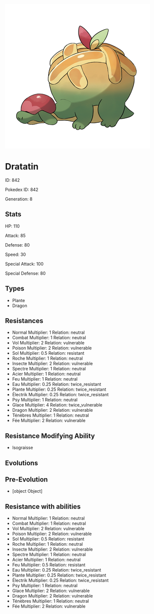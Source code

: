 ![](https://raw.githubusercontent.com/PokeAPI/sprites/master/sprites/pokemon/other/official-artwork/842.png)

# Dratatin
ID: 842

Pokedex ID: 842

Generation: 8

## Stats

HP: 110

Attack: 85

Defense: 80

Speed: 30

Special Attack: 100

Special Defense: 80

## Types

- Plante
- Dragon
## Resistances

- Normal Multiplier: 1 Relation: neutral
- Combat Multiplier: 1 Relation: neutral
- Vol Multiplier: 2 Relation: vulnerable
- Poison Multiplier: 2 Relation: vulnerable
- Sol Multiplier: 0.5 Relation: resistant
- Roche Multiplier: 1 Relation: neutral
- Insecte Multiplier: 2 Relation: vulnerable
- Spectre Multiplier: 1 Relation: neutral
- Acier Multiplier: 1 Relation: neutral
- Feu Multiplier: 1 Relation: neutral
- Eau Multiplier: 0.25 Relation: twice_resistant
- Plante Multiplier: 0.25 Relation: twice_resistant
- Électrik Multiplier: 0.25 Relation: twice_resistant
- Psy Multiplier: 1 Relation: neutral
- Glace Multiplier: 4 Relation: twice_vulnerable
- Dragon Multiplier: 2 Relation: vulnerable
- Ténèbres Multiplier: 1 Relation: neutral
- Fée Multiplier: 2 Relation: vulnerable
## Resistance Modifying Ability

- Isograisse

## Evolutions

## Pre-Evolution

- [object Object]

## Resistance with abilities

- Normal Multiplier: 1 Relation: neutral
- Combat Multiplier: 1 Relation: neutral
- Vol Multiplier: 2 Relation: vulnerable
- Poison Multiplier: 2 Relation: vulnerable
- Sol Multiplier: 0.5 Relation: resistant
- Roche Multiplier: 1 Relation: neutral
- Insecte Multiplier: 2 Relation: vulnerable
- Spectre Multiplier: 1 Relation: neutral
- Acier Multiplier: 1 Relation: neutral
- Feu Multiplier: 0.5 Relation: resistant
- Eau Multiplier: 0.25 Relation: twice_resistant
- Plante Multiplier: 0.25 Relation: twice_resistant
- Électrik Multiplier: 0.25 Relation: twice_resistant
- Psy Multiplier: 1 Relation: neutral
- Glace Multiplier: 2 Relation: vulnerable
- Dragon Multiplier: 2 Relation: vulnerable
- Ténèbres Multiplier: 1 Relation: neutral
- Fée Multiplier: 2 Relation: vulnerable